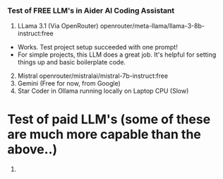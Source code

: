 ### Test of FREE LLM's in Aider AI Coding Assistant

1. LLama 3.1 (Via OpenRouter) openrouter/meta-llama/llama-3-8b-instruct:free 
- Works. Test project setup succeeded with one prompt! 
- For simple projects, this LLM does a great job. It's helpful for setting things up and basic boilerplate code. 
2. Mistral openrouter/mistralai/mistral-7b-instruct:free
3. Gemini (Free for now, from Google)
4. Star Coder in Ollama running locally on Laptop CPU (Slow)

# Test of paid LLM's (some of these are much more capable than the above..) 
1. 